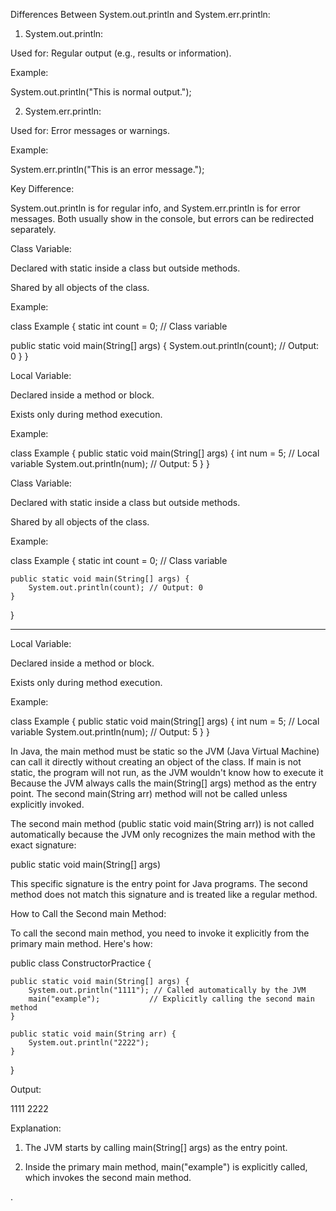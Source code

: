 
Differences Between System.out.println and System.err.println:

1. System.out.println:

Used for: Regular output (e.g., results or information).

Example:

System.out.println("This is normal output.");



2. System.err.println:

Used for: Error messages or warnings.

Example:

System.err.println("This is an error message.");




Key Difference:

System.out.println is for regular info, and System.err.println is for error messages. Both usually show in the console, but errors can be redirected separately.









Class Variable:

Declared with static inside a class but outside methods.

Shared by all objects of the class.

Example:

class Example { static int count = 0; // Class variable

public static void main(String[] args) {
    System.out.println(count); // Output: 0
}
}

Local Variable:

Declared inside a method or block.

Exists only during method execution.

Example:

class Example { public static void main(String[] args) { int num = 5; // Local variable System.out.println(num); // Output: 5 } }







Class Variable:

Declared with static inside a class but outside methods.

Shared by all objects of the class.


Example:



class Example {
    static int count = 0; // Class variable

    public static void main(String[] args) {
        System.out.println(count); // Output: 0
    }
}


---

Local Variable:

Declared inside a method or block.

Exists only during method execution.


Example:

class Example {
    public static void main(String[] args) {
        int num = 5; // Local variable
        System.out.println(num); // Output: 5
    }
}




In Java, the main method must be static so the JVM (Java Virtual Machine) can call it directly without creating an object of the class. If main is not static, the program will not run, as the JVM wouldn't know how to execute it
Because the JVM always calls the main(String[] args) method as the entry point. The second main(String arr) method will not be called unless explicitly invoked.

The second main method (public static void main(String arr)) is not called automatically because the JVM only recognizes the main method with the exact signature:

public static void main(String[] args)

This specific signature is the entry point for Java programs. The second method does not match this signature and is treated like a regular method.

How to Call the Second main Method:

To call the second main method, you need to invoke it explicitly from the primary main method. Here's how:

public class ConstructorPractice {

    public static void main(String[] args) {
        System.out.println("1111"); // Called automatically by the JVM
        main("example");           // Explicitly calling the second main method
    }

    public static void main(String arr) {
        System.out.println("2222");
    }
}

Output:

1111
2222

Explanation:

1. The JVM starts by calling main(String[] args) as the entry point.


2. Inside the primary main method, main("example") is explicitly called, which invokes the second main method.





.
